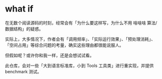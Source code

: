 # what if

在无数个阅读源码的时刻，经常会有「为什么要这样写，为什么不用 啥啥啥 算法/数据结构」的疑惑。

实际上，大多情况下，作者会有「调用频率」、「实际运行效果」、「预处理消耗」、「空间占用」等综合问题的考量，确实这些理由都很能说服人。

但假如呢？或许你和我一样，还是会想试试看。

此仓库，会对一些「大到语言标准库，小到 Tools 工具类」进行重实现，并提供 benchmark 测试。
